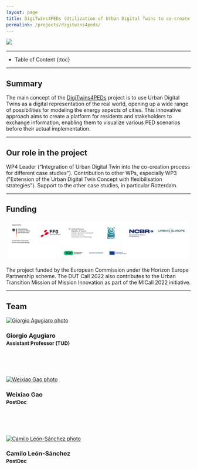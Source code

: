 ```yaml
---
layout: page
title: DigiTwins4PEDs (Utilization of Urban Digital Twins to co-create flexible positive energy districts)
permalink: /projects/digitwins4peds/
---
```


<div class="row">
  <div class="col-sm-8 col-xs-8"><img class="img-responsive" src="{{ "img/cover.jpg" }}"></div>
</div>

- - -

* Table of Content
{:toc}

- - -
## Summary

The main concept of the [DigiTwins4PEDs](https://digitwins4peds.eu/) project is to use Urban Digital Twins as a digital representation of the real world, opening up a wide range of possibilities for modeling the energy aspects of cities. This innovative approach aims to create a platform for residents and stakeholders to exchange information, enabling them to visualize various PED scenarios before their actual implementation.

- - -
## Our role in the project

WP4 Leader (“Integration of Urban Digital Twin into the co-creation process for different case studies"). Contribution to other WPs, especially WP3 ("Extension of the Urban Digital Twin Concept with flexibilisation strategies"). Support to the other case studies, in particular Rotterdam.

- - -
## Funding

<div class="row">
<div style="padding:5px" class="col-md-4 col-sm-6 col-xs-8"><img src="img/logos_funding.jpg" alt="Funding agencies" ></div>
</div>

The project funded by the European Commission under the Horizon Europe Partnership scheme. The DUT Call 2022 also contributes to the Urban Transition Mission of Mission Innovation as part of the MICall 2022 initiative.

- - -

## Team

<div class="row">

  <div class="col-md-4 col-sm-4 col-xs-8 col-xs-offset-2 col-sm-offset-0 col-md-offset-0">
      <a href="https://3d.bk.tudelft.nl/gagugiaro"><img class="img-circle img-responsive" src="{{ site.baseurl }}/img/staff/giorgio.jpg" alt="Giorgio Agugiaro photo" /></a>
    <h3>Giorgio Agugiaro<br /><small>Assistant Professor (TUD)</small></h3>
    <p>
        <a href="https://3d.bk.tudelft.nl/gagugiaro"><i class="fas fa-home"></i></a>
        <a href="mailto:g.agugiaro@tudelft.nl"><i class="fas fa-envelope"></i></a><br />
        <br />
        <br />
    </p>
  </div>

  <div class="col-md-4 col-sm-4 col-xs-8 col-xs-offset-2 col-sm-offset-0 col-md-offset-0">
      <a href="https://3d.bk.tudelft.nl/weixiao"><img class="img-circle img-responsive" src="{{ site.baseurl }}/img/staff/weixiao.jpg" alt="Weixiao Gao photo" /></a>
    <h3>Weixiao Gao<br /><small>PostDoc</small></h3>
    <p>
        <a href="https://3d.bk.tudelft.nl/weixiao"><i class="fas fa-home"></i></a>
        <a href="mailto:w.gao-1@tudelft.nl"><i class="fas fa-envelope"></i></a><br />
        <br />
        <br />
    </p>
  </div>

  <div class="col-md-4 col-sm-4 col-xs-8 col-xs-offset-2 col-sm-offset-0 col-md-offset-0">
      <a href="https://3d.bk.tudelft.nl/cleon"><img class="img-circle img-responsive" src="{{ site.baseurl }}/img/staff/camilo.jpg" alt="Camilo León-Sánchez photo" /></a>
    <h3>Camilo León-Sánchez<br /><small>PostDoc</small></h3>
    <p>
        <a href="https://3d.bk.tudelft.nl/cleon"><i class="fas fa-home"></i></a>
        <a href="mailto:c.a.leonsanchez@tudelft.nl"><i class="fas fa-envelope"></i></a><br />
        <br />
        <br />
    </p>
  </div>

</div>  
  
